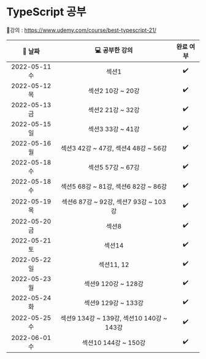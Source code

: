 # TypeScript 공부

:link:강의 : https://www.udemy.com/course/best-typescript-21/

| :calendar: 날짜 |          :computer: 공부한 강의           |     완료 여부      |
| :-------------: | :---------------------------------------: | :----------------: |
|  2022-05-11 수  |                   섹션1                   | :heavy_check_mark: |
|  2022-05-12 목  |             섹션2 10강 ~ 20강             | :heavy_check_mark: |
|  2022-05-13 금  |             섹션2 21강 ~ 32강             | :heavy_check_mark: |
|  2022-05-15 일  |             섹션3 33강 ~ 41강             | :heavy_check_mark: |
|  2022-05-16 월  |   섹션3 42강 ~ 47강, 섹션4 48강 ~ 56강    | :heavy_check_mark: |
|  2022-05-18 수  |             섹션5 57강 ~ 67강             | :heavy_check_mark: |
|  2022-05-18 수  |   섹션5 68강 ~ 81강, 섹션6 82강 ~ 86강    | :heavy_check_mark: |
|  2022-05-19 목  |   섹션6 87강 ~ 92강, 섹션7 93강 ~ 103강   | :heavy_check_mark: |
|  2022-05-20 금  |                   섹션8                   | :heavy_check_mark: |
|  2022-05-21 토  |                  섹션14                   | :heavy_check_mark: |
|  2022-05-22 일  |                섹션11, 12                 | :heavy_check_mark: |
|  2022-05-23 월  |            섹션9 120강 ~ 128강            | :heavy_check_mark: |
|  2022-05-24 화  |            섹션9 129강 ~ 133강            | :heavy_check_mark: |
|  2022-05-25 수  | 섹션9 134강 ~ 139강, 섹션10 140강 ~ 143강 | :heavy_check_mark: |
|  2022-06-01 수  |           섹션10 144강 ~ 150강            | :heavy_check_mark: |

